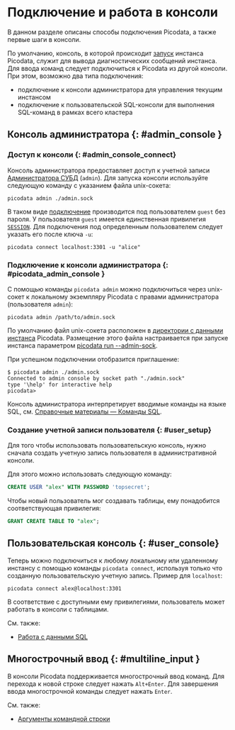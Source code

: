 # Подключение и работа в консоли

В данном разделе описаны способы подключения Picodata, а также первые
шаги в консоли.

По умолчанию, консоль, в которой происходит
[запуск](../reference/cli.md#run_command) инстанса Picodata, служит для
вывода диагностических сообщений инстанса. Для ввода команд следует
подключиться к Picodata из другой консоли. При этом, возможно два типа
подключения:

- подключение к консоли администратора для управления текущим инстансом
- подключение к пользовательской SQL-консоли для выполнения SQL-команд в
  рамках всего кластера

## Консоль администратора {: #admin_console }

### Доступ к консоли {: #admin_console_connect}

Консоль администратора предоставляет доступ к учетной записи
[Администратора СУБД](access_control.md#admin) (`admin`). Для запуска
консоли используйте следующую команду с указанием файла unix-сокета:

```
picodata admin ./admin.sock
```

В таком виде [подключение](../reference/cli.md#connect_command) производится под
пользователем `guest` без пароля. У пользователя `guest` имеется единственная
привилегия [`SESSION`](access_control.md#privileges). Для подключения под
определенным пользователем следует указать его после ключа `-u`:

```
picodata connect localhost:3301 -u "alice"
```

### Подключение к консоли администратора {: #picodata_admin_console }

С помощью команды `picodata admin` можно подключиться через unix-сокет
к локальному экземпляру Picodata с правами администратора (пользователя
`admin`):

```
picodata admin /path/to/admin.sock
```

По умолчанию файл unix-сокета расположен в [директории с данными
инстанса](../reference/cli.md#data_dir) Picodata. Размещение этого
файла настраивается при запуске инстанса параметром
[picodata run --admin-sock](../reference/cli.md#admin_sock).

При успешном подключении отобразится приглашение:

```
$ picodata admin ./admin.sock
Connected to admin console by socket path "./admin.sock"
type '\help' for interactive help
picodata>
```

Консоль администратора интерпретирует вводимые команды на языке SQL, см.
[Справочные материалы — Команды SQL](../reference/sql_queries.md).

### Создание учетной записи пользователя  {: #user_setup}

Для того чтобы использовать пользовательскую консоль, нужно сначала
создать учетную запись пользователя в административной консоли.

Для этого можно использовать следующую команду:

```SQL
CREATE USER "alex" WITH PASSWORD 'topsecret';
```

Чтобы новый пользователь мог создавать таблицы, ему понадобится
соответствующая привилегия:

```SQL
GRANT CREATE TABLE TO "alex";
```

## Пользовательская консоль {: #user_console}

Теперь можно подключиться к любому локальному или удаленному инстансу с
помощью команды `picodata connect`, используя только что созданную
пользовательскую учетную запись. Пример для `localhost`:

```
picodata connect alex@localhost:3301
```
В соответствие с доступными ему привилегиями, пользователь может
работать в консоли с таблицами.

См. также:

- [Работа с данными SQL](sql_examples.md)

## Многострочный ввод {: #multiline_input }

В консоли Picodata поддерживается многострочный ввод команд.
Для перехода к новой строке следует нажать `Alt+Enter`. Для завершения
ввода многострочной команды следует нажать `Enter`.

См. также:

- [Аргументы командной строки](../reference/cli.md)
